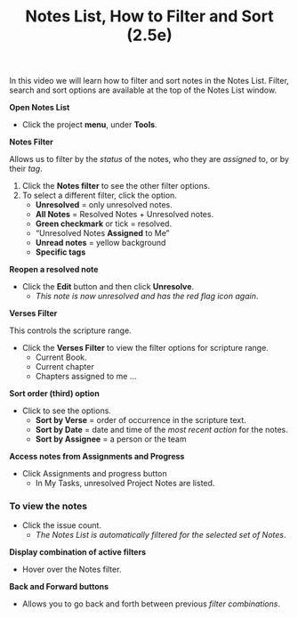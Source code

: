 ﻿---
title: Notes List, How to Filter and Sort (2.5e)
---
In this video we will learn how to filter and sort notes in the Notes List. Filter, search and sort options are available at the top of the Notes List window.

**Open Notes List**

-  Click the project **menu**, under **Tools**.

**Notes Filter**

Allows us to filter by the *status* of the notes, who they are *assigned* to, or by their *tag*.

1.  Click the **Notes filter** to see the other filter options.
1.  To select a different filter, click the option.
    -  **Unresolved** = only unresolved notes.
    -  **All Notes** = Resolved Notes + Unresolved notes.
    -  **Green checkmark** or tick = resolved.
    -  “Unresolved Notes **Assigned** to Me”
    -  **Unread notes** = yellow background
    -  **Specific tags**


**Reopen a resolved note**

-  Click the **Edit** button and then click **Unresolve**.
    -  *This note is now unresolved and has the red flag icon again*.

**Verses Filter**

This controls the scripture range.

-  Click the **Verses Filter** to view the filter options for scripture range.
   -  Current Book.
   -  Current chapter
   -  Chapters assigned to me …

**Sort order (third) option**

-  Click to see the options.
   -  **Sort by Verse** = order of occurrence in the scripture text.
   -  **Sort by Date** = date and time of the *most* *recent action* for the notes.
   -  **Sort by Assignee** = a person or the team

**Access notes from Assignments and Progress**

-  Click Assignments and progress button
   -  In My Tasks, unresolved Project Notes are listed.

### To view the notes

-  Click the issue count.
    -  *The Notes List is automatically filtered for the selected set of Notes*.

**Display combination of active filters**

-  Hover over the Notes filter.

**Back and Forward buttons**

-  Allows you to go back and forth between previous *filter combinations*.
